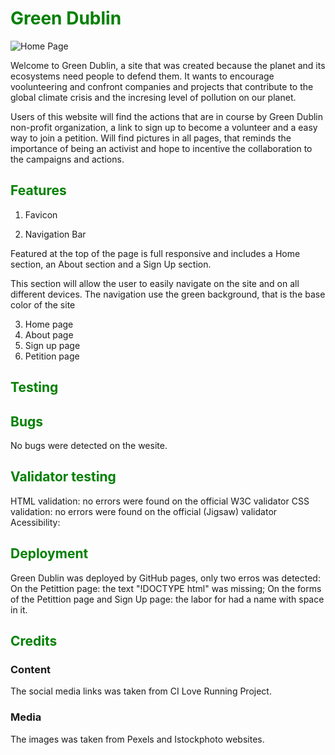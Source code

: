 <h1><font color="green">Green Dublin</font></h1>

![Home Page](../Green-Dublin/documentation/Screenshot%202024-05-15%20222839.png)

Welcome to Green Dublin, a site that was created because the planet and its ecosystems need people to defend them. It wants to encourage voolunteering and confront companies and projects that contribute to the global climate crisis and the incresing level of pollution on our planet.

Users of this website will find the actions that are in course by Green Dublin non-profit organization, a link to sign up to become a volunteer and a easy way to join a petition. Will find pictures in all pages, that reminds the importance of being an activist and hope to incentive the collaboration to the campaigns and actions.

<h2><font color="green">Features</font></h2>

1. Favicon

2. Navigation Bar
<p>Featured at the top of the page is full responsive and includes a Home section, an About section and a Sign Up section.</p>

This section will allow the user to easily navigate on the site and on all different devices.
The navigation use the green background, that is the base color of the site

3. Home page
4. About page
5. Sign up page
6. Petition page


<h2><font color="green">Testing</font></h2>

<h2><font color="green">Bugs</font></h2>
No bugs were detected on the wesite.

<h2><font color="green">Validator testing</font></h2>
HTML validation: no errors were found  on the official W3C validator
CSS validation: no errors were found  on the official (Jigsaw) validator
Acessibility:

<h2><font color="green">Deployment</font></h2>
Green Dublin was deployed by GitHub pages, only two erros was detected:
On the Petittion page: the text "!DOCTYPE html" was missing;
On the forms of the Petittion page and Sign Up page: the labor for had a name with space in it.

<h2><font color="green">Credits</font></h2>
<h3> Content</h3>
The social media links was taken from CI Love Running Project.
<h3> Media</h3>
The images was taken from Pexels and Istockphoto websites.

